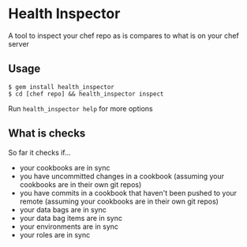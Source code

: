 # Health Inspector

A tool to inspect your chef repo as is compares to what is on your chef server

## Usage

    $ gem install health_inspector
    $ cd [chef repo] && health_inspector inspect

Run `health_inspector help` for more options

## What is checks

So far it checks if...

* your cookbooks are in sync
* you have uncommitted changes in a cookbook (assuming your cookbooks are in their own git repos)
* you have commits in a cookbook that haven't been pushed to your remote (assuming your cookbooks are in their own git repos)
* your data bags are in sync
* your data bag items are in sync
* your environments are in sync
* your roles are in sync